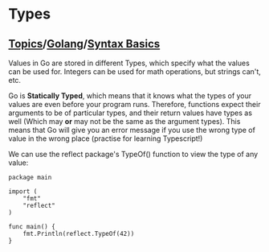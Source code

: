 # Types

## [Topics](../../../topics.md)/[Golang](../index.md)/[Syntax Basics](./index.md)

Values in Go are stored in different Types, which specify what the values can be used for.
Integers can be used for math operations, but strings can't, etc.

Go is **Statically Typed**, which means that it knows what the
types of your values are even before your program runs. Therefore, functions expect their arguments to be of particular types, and their return values have types as well (Which may **or** may not be the same as the argument types). This means that Go will give you an error message if you use the wrong type of value in the wrong place (practise for learning Typescript!)

We can use the reflect package's TypeOf() function to view the type of any value:

```
package main

import (
    "fmt"
    "reflect"
)

func main() {
    fmt.Println(reflect.TypeOf(42))
}
```

